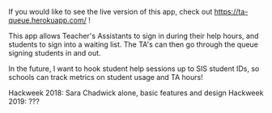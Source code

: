 If you would like to see the live version of this app, check out https://ta-queue.herokuapp.com/ !

This app allows Teacher's Assistants to sign in during their help hours, and students to sign into a waiting list. The TA's can then go through the queue signing students in and out.

In the future, I want to hook student help sessions up to SIS student IDs, so schools can track metrics on student usage and TA hours!

Hackweek 2018:
  Sara Chadwick alone, basic features and design
Hackweek 2019:
  ???